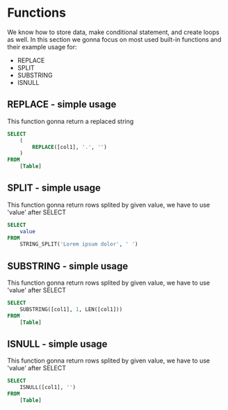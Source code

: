 # Functions
We know how to store data, make conditional statement, and create loops as well.
In this section we gonna focus on most used built-in functions and their example usage for:
* REPLACE
* SPLIT
* SUBSTRING
* ISNULL

## REPLACE - simple usage
This function gonna return a replaced string
```sql
SELECT
    (
        REPLACE([col1], '.', '')
    )
FROM
    [Table]
```

## SPLIT - simple usage
This function gonna return rows splited by given value, we have to use 'value' after SELECT
```sql
SELECT 
    value
FROM 
    STRING_SPLIT('Lorem ipsum dolor', ' ')
```
## SUBSTRING - simple usage
This function gonna return rows splited by given value, we have to use 'value' after SELECT
```sql
SELECT 
    SUBSTRING([col1], 1, LEN([col1]))
FROM 
    [Table]
```
## ISNULL - simple usage
This function gonna return rows splited by given value, we have to use 'value' after SELECT
```sql
SELECT 
    ISNULL([col1], '')
FROM 
    [Table]
```
